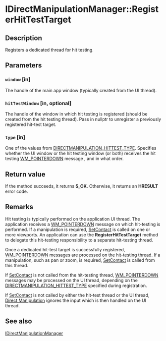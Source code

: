 # IDirectManipulationManager::RegisterHitTestTarget

## Description

Registers a dedicated thread for hit testing.

## Parameters

### `window` [in]

The handle of the main app window (typically created from the UI thread).

### `hitTestWindow` [in, optional]

The handle of the window in which hit testing is registered (should be created from the hit testing thread). Pass in nullptr to unregister a previously registered hit-test target.

### `type` [in]

One of the values from [DIRECTMANIPULATION_HITTEST_TYPE](https://learn.microsoft.com/previous-versions/windows/desktop/api/directmanipulation/ne-directmanipulation-directmanipulation_hittest_type). Specifies whether the UI window or the hit testing window (or both) receives the hit testing [WM_POINTERDOWN](https://learn.microsoft.com/previous-versions/windows/desktop/inputmsg/wm-pointerdown) message , and in what order.

## Return value

If the method succeeds, it returns **S_OK**. Otherwise, it returns an **HRESULT** error code.

## Remarks

Hit testing is typically performed on the application UI thread. The application receives a [WM_POINTERDOWN](https://learn.microsoft.com/previous-versions/windows/desktop/inputmsg/wm-pointerdown) message on which hit-testing is performed. If a manipulation is required, [SetContact](https://learn.microsoft.com/previous-versions/windows/desktop/api/directmanipulation/nf-directmanipulation-idirectmanipulationviewport-setcontact) is called on one or more viewports. An application can use the **RegisterHitTestTarget** method to delegate this hit-testing responsibility to a separate hit-testing thread.

Once a dedicated hit-test target is successfully registered, [WM_POINTERDOWN](https://learn.microsoft.com/previous-versions/windows/desktop/inputmsg/wm-pointerdown) messages are processed on the hit-testing thread. If a manipulation, such as pan or zoom, is required, [SetContact](https://learn.microsoft.com/previous-versions/windows/desktop/api/directmanipulation/nf-directmanipulation-idirectmanipulationviewport-setcontact) is called from this thread.

If [SetContact](https://learn.microsoft.com/previous-versions/windows/desktop/api/directmanipulation/nf-directmanipulation-idirectmanipulationviewport-setcontact) is not called from the hit-testing thread, [WM_POINTERDOWN](https://learn.microsoft.com/previous-versions/windows/desktop/inputmsg/wm-pointerdown) messages may be processed on the UI thread, depending on the [DIRECTMANIPULATION_HITTEST_TYPE](https://learn.microsoft.com/previous-versions/windows/desktop/api/directmanipulation/ne-directmanipulation-directmanipulation_hittest_type) specified during registration.

If [SetContact](https://learn.microsoft.com/previous-versions/windows/desktop/api/directmanipulation/nf-directmanipulation-idirectmanipulationviewport-setcontact) is not called by either the hit-test thread or the UI thread, [Direct Manipulation](https://learn.microsoft.com/previous-versions/windows/desktop/directmanipulation/direct-manipulation-portal) ignores the input which is then handled on the UI thread.

## See also

[IDirectManipulationManager](https://learn.microsoft.com/previous-versions/windows/desktop/api/directmanipulation/nn-directmanipulation-idirectmanipulationmanager)